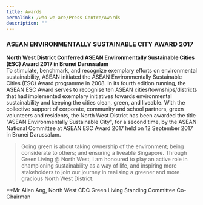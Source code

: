 ```yaml
---
title: Awards
permalink: /who-we-are/Press-Centre/Awards
description: ""
---
```

### ASEAN ENVIRONMENTALLY SUSTAINABLE CITY AWARD 2017

**North West District Conferred ASEAN Environmentally Sustainable Cities (ESC) Award 2017 in Brunei Darussalam**  
To stimulate, benchmark, and recognize exemplary efforts on environmental sustainability, ASEAN initiated the ASEAN Environmentally Sustainable Cities (ESC) Award programme in 2008. In its fourth edition running, the ASEAN ESC Award serves to recognise ten ASEAN cities/townships/districts that had implemented exemplary initiatives towards environmental sustainability and keeping the cities clean, green, and liveable. With the collective support of corporate, community and school partners, green volunteers and residents, the North West District has been awarded the title "ASEAN Environmentally Sustainable City", for a second time, by the ASEAN National Committee at ASEAN ESC Award 2017 held on 12 September 2017 in Brunei Darussalam.  
  
> Going green is about taking ownership of the environment; being considerate to others; and ensuring a liveable Singapore. Through Green Living @ North West, I am honoured to play an active role in championing sustainability as a way of life, and inspiring more stakeholders to join our journey in realising a greener and more gracious North West District.<br> 

**Mr Allen Ang, North West CDC Green Living Standing Committee Co-Chairman
